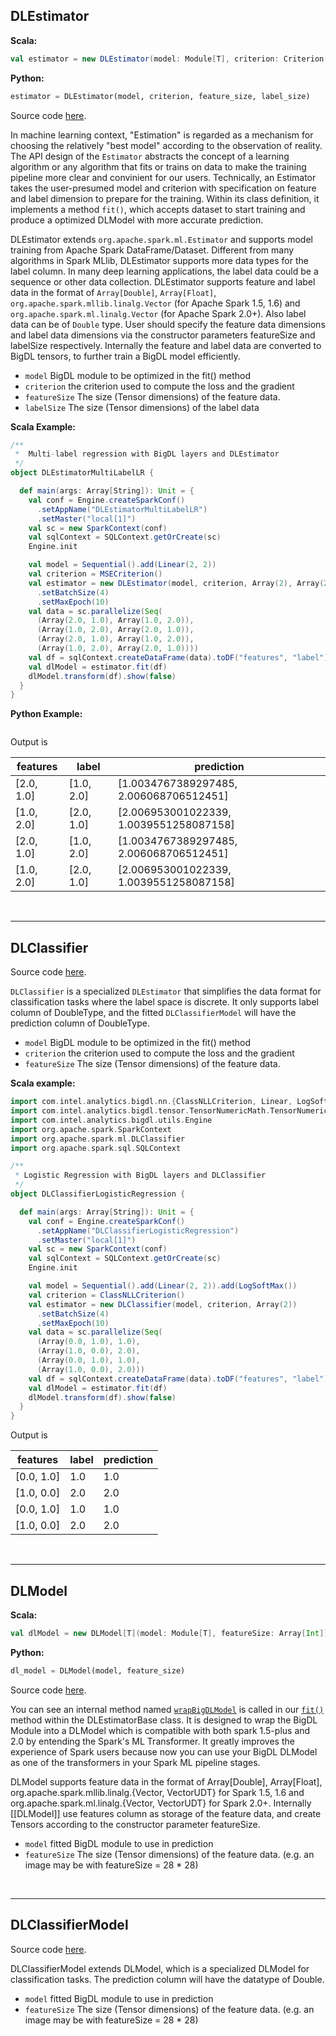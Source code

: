 ## DLEstimator ##

**Scala:**

```scala
val estimator = new DLEstimator(model: Module[T], criterion: Criterion[T], val featureSize: Array[Int], val labelSize: Array[Int])
```

**Python:**

```python
estimator = DLEstimator(model, criterion, feature_size, label_size)
```
Source code [here](https://github.com/intel-analytics/BigDL/blob/585818a3fb0e7339eb4e3831f08da82b7d5e47ba/spark/dl/src/main/scala/org/apache/spark/ml/DLEstimator.scala#L53).

In machine learning context, "Estimation" is regarded as a mechanism for choosing the relatively "best model" according to the observation of reality. The API design of the `Estimator` abstracts the concept of a learning algorithm or any algorithm that fits or trains on data to make the training pipeline more clear and convinient for our users. Technically, an Estimator takes the user-presumed model and criterion with specification on feature and label dimension to prepare for the training. Within its class definition, it implements a method `fit()`, which accepts dataset to start training and produce a optimized DLModel with more accurate prediction.

DLEstimator extends `org.apache.spark.ml.Estimator` and supports model training from Apache Spark DataFrame/Dataset. Different from many algorithms in Spark MLlib, DLEstimator supports more data types for the label column. In many deep learning applications, the label data could be a sequence or other data collection. DLEstimator supports feature and label data in the format of `Array[Double]`, `Array[Float]`, `org.apache.spark.mllib.linalg.Vector` (for Apache Spark 1.5, 1.6) and `org.apache.spark.ml.linalg.Vector` (for Apache Spark 2.0+). Also label data can be of `Double` type. User should specify the feature data dimensions and label data dimensions via the constructor parameters featureSize and labelSize respectively. Internally the feature and label data are converted to BigDL tensors, to further train a BigDL model efficiently.

* `model` BigDL module to be optimized in the fit() method
* `criterion` the criterion used to compute the loss and the gradient
* `featureSize` The size (Tensor dimensions) of the feature data. 
* `labelSize` The size (Tensor dimensions) of the label data



**Scala Example:**
```scala
/**
 *  Multi-label regression with BigDL layers and DLEstimator
 */
object DLEstimatorMultiLabelLR {

  def main(args: Array[String]): Unit = {
    val conf = Engine.createSparkConf()
      .setAppName("DLEstimatorMultiLabelLR")
      .setMaster("local[1]")
    val sc = new SparkContext(conf)
    val sqlContext = SQLContext.getOrCreate(sc)
    Engine.init

    val model = Sequential().add(Linear(2, 2))
    val criterion = MSECriterion()
    val estimator = new DLEstimator(model, criterion, Array(2), Array(2))
      .setBatchSize(4)
      .setMaxEpoch(10)
    val data = sc.parallelize(Seq(
      (Array(2.0, 1.0), Array(1.0, 2.0)),
      (Array(1.0, 2.0), Array(2.0, 1.0)),
      (Array(2.0, 1.0), Array(1.0, 2.0)),
      (Array(1.0, 2.0), Array(2.0, 1.0))))
    val df = sqlContext.createDataFrame(data).toDF("features", "label")
    val dlModel = estimator.fit(df)
    dlModel.transform(df).show(false)
  }
}

```
**Python Example:**
```python
```

Output is

|features  |label     |prediction                             |
|----------|----------|---------------------------------------|
|[2.0, 1.0]|[1.0, 2.0]|[1.0034767389297485, 2.006068706512451]|
|[1.0, 2.0]|[2.0, 1.0]|[2.006953001022339, 1.0039551258087158]|
|[2.0, 1.0]|[1.0, 2.0]|[1.0034767389297485, 2.006068706512451]|
|[1.0, 2.0]|[2.0, 1.0]|[2.006953001022339, 1.0039551258087158]|

&nbsp;

---
## **DLClassifier**
Source code [here](https://github.com/intel-analytics/BigDL/blob/585818a3fb0e7339eb4e3831f08da82b7d5e47ba/spark/dl/src/main/scala/org/apache/spark/ml/DLClassifier.scala#L36).

`DLClassifier` is a specialized `DLEstimator` that simplifies the data format for
classification tasks where the label space is discrete. It only supports label column of DoubleType, and the fitted
`DLClassifierModel` will have the prediction column of DoubleType.

* `model` BigDL module to be optimized in the fit() method
* `criterion` the criterion used to compute the loss and the gradient
* `featureSize` The size (Tensor dimensions) of the feature data. 

**Scala example:**
```scala
import com.intel.analytics.bigdl.nn.{ClassNLLCriterion, Linear, LogSoftMax, Sequential}
import com.intel.analytics.bigdl.tensor.TensorNumericMath.TensorNumeric.NumericFloat
import com.intel.analytics.bigdl.utils.Engine
import org.apache.spark.SparkContext
import org.apache.spark.ml.DLClassifier
import org.apache.spark.sql.SQLContext

/**
 * Logistic Regression with BigDL layers and DLClassifier
 */
object DLClassifierLogisticRegression {

  def main(args: Array[String]): Unit = {
    val conf = Engine.createSparkConf()
      .setAppName("DLClassifierLogisticRegression")
      .setMaster("local[1]")
    val sc = new SparkContext(conf)
    val sqlContext = SQLContext.getOrCreate(sc)
    Engine.init

    val model = Sequential().add(Linear(2, 2)).add(LogSoftMax())
    val criterion = ClassNLLCriterion()
    val estimator = new DLClassifier(model, criterion, Array(2))
      .setBatchSize(4)
      .setMaxEpoch(10)
    val data = sc.parallelize(Seq(
      (Array(0.0, 1.0), 1.0),
      (Array(1.0, 0.0), 2.0),
      (Array(0.0, 1.0), 1.0),
      (Array(1.0, 0.0), 2.0)))
    val df = sqlContext.createDataFrame(data).toDF("features", "label")
    val dlModel = estimator.fit(df)
    dlModel.transform(df).show(false)
  }
}
```
Output is

|features  |label|prediction|
|----------|-----|----------|
|[0.0, 1.0]|1.0  |1.0       |
|[1.0, 0.0]|2.0  |2.0       |
|[0.0, 1.0]|1.0  |1.0       |
|[1.0, 0.0]|2.0  |2.0       |

&nbsp;

---
## DLModel ##
**Scala:**
```scala
val dlModel = new DLModel[T](model: Module[T], featureSize: Array[Int])
```
**Python:**
```python
dl_model = DLModel(model, feature_size)
```
Source code [here](https://github.com/intel-analytics/BigDL/blob/585818a3fb0e7339eb4e3831f08da82b7d5e47ba/spark/dl/src/main/scala/org/apache/spark/ml/DLEstimator.scala#L155).

You can see an internal method named [`wrapBigDLModel`](https://github.com/intel-analytics/BigDL/blob/master/spark/dl/src/main/scala/org/apache/spark/ml/DLEstimator.scala#L139) is called in our [`fit()`](https://github.com/intel-analytics/BigDL/blob/585818a3fb0e7339eb4e3831f08da82b7d5e47ba/spark/spark-version/2.0/src/main/scala/org/apache/spark/ml/DLEstimatorBase.scala#L74) method within the DLEstimatorBase class. It is designed to wrap the BigDL Module into a DLModel which is compatible with both spark 1.5-plus and 2.0 by entending the Spark's ML Transformer. It greatly improves the experience of Spark users because now you can use your BigDL DLModel as one of the transformers in your Spark ML pipeline stages.

DLModel supports feature data in the format of Array[Double], Array[Float], org.apache.spark.mllib.linalg.{Vector, VectorUDT} for Spark 1.5, 1.6 and org.apache.spark.ml.linalg.{Vector, VectorUDT} for Spark 2.0+. Internally [[DLModel]] use features column as storage of the feature data, and create Tensors according to the constructor parameter featureSize.

* `model` fitted BigDL module to use in prediction
* `featureSize` The size (Tensor dimensions) of the feature data. (e.g. an image may be with featureSize = 28 * 28)

&nbsp;

---


## DLClassifierModel ##
Source code [here](https://github.com/intel-analytics/BigDL/blob/585818a3fb0e7339eb4e3831f08da82b7d5e47ba/spark/dl/src/main/scala/org/apache/spark/ml/DLClassifier.scala#L63).

DLClassifierModel extends DLModel, which is a specialized DLModel for classification tasks. The prediction column will have the datatype of Double. 
* `model` fitted BigDL module to use in prediction
* `featureSize` The size (Tensor dimensions) of the feature data. (e.g. an image may be with featureSize = 28 * 28)

